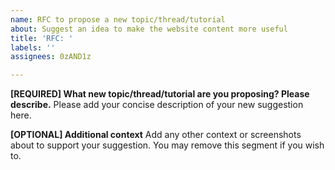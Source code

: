 ```yaml
---
name: RFC to propose a new topic/thread/tutorial
about: Suggest an idea to make the website content more useful
title: 'RFC: '
labels: ''
assignees: 0zAND1z

---
```


**[REQUIRED] What new topic/thread/tutorial are you proposing? Please describe.**
Please add your concise description of your new suggestion here.

**[OPTIONAL] Additional context**
Add any other context or screenshots about to support your suggestion. You may remove this segment if you wish to.
